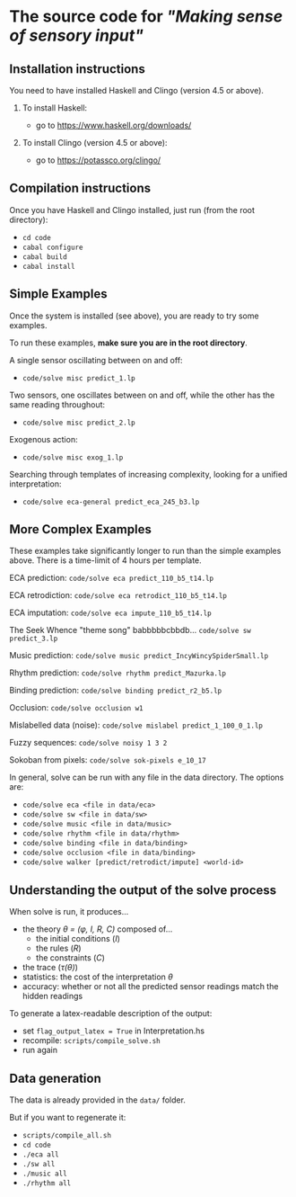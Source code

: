 # The source code for *"Making sense of sensory input"*

## Installation instructions

You need to have installed Haskell and Clingo (version 4.5 or above).

1. To install Haskell:
    * go to https://www.haskell.org/downloads/

2. To install Clingo (version 4.5 or above):
    * go to https://potassco.org/clingo/

## Compilation instructions

Once you have Haskell and Clingo installed, just run (from the root directory):
   * `cd code`
   * `cabal configure`
   * `cabal build`
   * `cabal install`

## Simple Examples

Once the system is installed (see above), you are ready to try some examples.

To run these examples, **make sure you are in the root directory**.

A single sensor oscillating between on and off:
   * `code/solve misc predict_1.lp`

Two sensors, one oscillates between on and off, while the other has the same reading throughout:
   * `code/solve misc predict_2.lp`

Exogenous action:
   * `code/solve misc exog_1.lp`

Searching through templates of increasing complexity, looking for a unified interpretation:
   * `code/solve eca-general predict_eca_245_b3.lp`

## More Complex Examples

These examples take significantly longer to run than the simple examples above. There is a time-limit of 4 hours per template. 

ECA prediction:
`code/solve eca predict_110_b5_t14.lp`

ECA retrodiction:
`code/solve eca retrodict_110_b5_t14.lp`

ECA imputation:
`code/solve eca impute_110_b5_t14.lp`

The Seek Whence "theme song" babbbbbcbbdb...
`code/solve sw predict_3.lp`

Music prediction:
`code/solve music predict_IncyWincySpiderSmall.lp`

Rhythm prediction:
`code/solve rhythm predict_Mazurka.lp`

Binding prediction:
`code/solve binding predict_r2_b5.lp`

Occlusion:
`code/solve occlusion w1`

Mislabelled data (noise):
`code/solve mislabel predict_1_100_0_1.lp`

Fuzzy sequences:
`code/solve noisy 1 3 2`

Sokoban from pixels:
`code/solve sok-pixels e_10_17`

In general, solve can be run with any file in the data directory.
The options are:
 * `code/solve eca <file in data/eca>`
 * `code/solve sw <file in data/sw>`
 * `code/solve music <file in data/music>`
 * `code/solve rhythm <file in data/rhythm>`
 * `code/solve binding <file in data/binding>`
 * `code/solve occlusion <file in data/binding>`
 * `code/solve walker [predict/retrodict/impute] <world-id>`

## Understanding the output of the solve process

When solve is run, it produces...
* the theory *θ = (φ, I, R, C)* composed of...
    * the initial conditions (*I*)
    * the rules (*R*)
    * the constraints (*C*)
* the trace (*τ(θ)*)
* statistics: the cost of the interpretation *θ*
* accuracy: whether or not all the predicted sensor readings match the hidden readings

To generate a latex-readable description of the output:
 * set `flag_output_latex = True` in Interpretation.hs
 * recompile: `scripts/compile_solve.sh`
 * run again

## Data generation

The data is already provided in the `data/` folder.

But if you want to regenerate it:
* `scripts/compile_all.sh`
* `cd code`
* `./eca all`
* `./sw all`
* `./music all`
* `./rhythm all`



